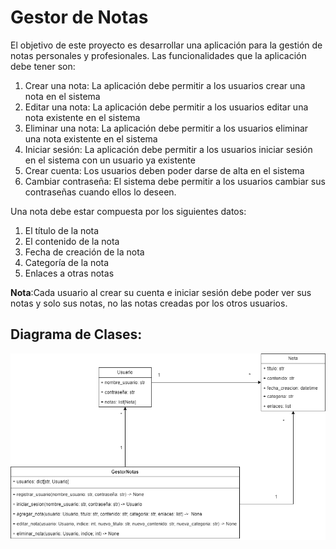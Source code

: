 #  Gestor de Notas

El objetivo de este proyecto es desarrollar una aplicación para la gestión de notas personales y
profesionales. Las funcionalidades que la aplicación debe tener son:

1. Crear una nota: La aplicación debe permitir a los usuarios crear una nota en el sistema
2. Editar una nota: La aplicación debe permitir a los usuarios editar una nota existente en
el sistema
3. Eliminar una nota: La aplicación debe permitir a los usuarios eliminar una nota
existente en el sistema
4. Iniciar sesión: La aplicación debe permitir a los usuarios iniciar sesión en el sistema con
un usuario ya existente
5. Crear cuenta: Los usuarios deben poder darse de alta en el sistema
6. Cambiar contraseña: El sistema debe permitir a los usuarios cambiar sus contraseñas
cuando ellos lo deseen.

Una nota debe estar compuesta por los siguientes datos:

1. El título de la nota
2. El contenido de la nota
3. Fecha de creación de la nota
4. Categoría de la nota
5. Enlaces a otras notas
   
**Nota**:Cada usuario al crear su cuenta e iniciar sesión debe poder ver sus notas y solo sus notas, no
las notas creadas por los otros usuarios.

## Diagrama de Clases:
![alt text](assets/DiagramaUML.drawio.png)